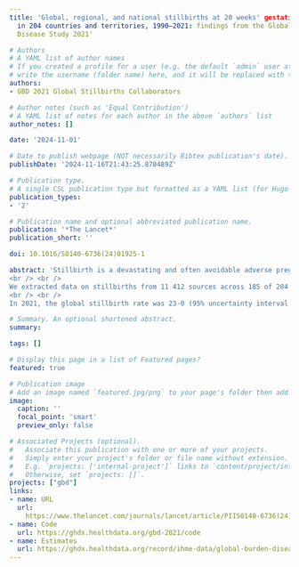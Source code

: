 ```yaml
---
title: 'Global, regional, and national stillbirths at 20 weeks' gestation or longer
  in 204 countries and territories, 1990–2021: findings from the Global Burden of
  Disease Study 2021'

# Authors
# A YAML list of author names
# If you created a profile for a user (e.g. the default `admin` user at `content/authors/admin/`), 
# write the username (folder name) here, and it will be replaced with their full name and linked to their profile.
authors:
- GBD 2021 Global Stillbirths Collaborators

# Author notes (such as 'Equal Contribution')
# A YAML list of notes for each author in the above `authors` list
author_notes: []

date: '2024-11-01'

# Date to publish webpage (NOT necessarily Bibtex publication's date).
publishDate: '2024-11-16T21:43:25.870489Z'

# Publication type.
# A single CSL publication type but formatted as a YAML list (for Hugo requirements).
publication_types:
- '2'

# Publication name and optional abbreviated publication name.
publication: '*The Lancet*'
publication_short: ''

doi: 10.1016/S0140-6736(24)01925-1

abstract: 'Stillbirth is a devastating and often avoidable adverse pregnancy outcome. Monitoring stillbirth levels and trends—in a comprehensive manner that leaves no one uncounted—is imperative for continuing progress in pregnancy loss reduction. This analysis, completed as part of the Global Burden of Diseases, Injuries, and Risk Factors Study (GBD) 2021, methodically accounted for different stillbirth definitions with the aim of comprehensively estimating all stillbirths at 20 weeks or longer for 204 countries and territories from 1990 to 2021.
<br /> <br />
We extracted data on stillbirths from 11 412 sources across 185 of 204 countries and territories, including 234 surveys, 231 published studies, 1633 vital statistics reports, and 10 585 unique location-year combinations from vital registration systems. Our final dataset comprised 11 different definitions, which were adjusted to match two gestational age thresholds: 20 weeks or longer (reference) and 28 weeks or longer (for comparisons). We modelled the ratio of stillbirth rate to neonatal mortality rate with spatiotemporal Gaussian process regression for each location and year, and then used final GBD 2021 assessments of fertility and all-cause neonatal mortality to calculate total stillbirths. Secondary analyses evaluated the number of stillbirths missed with the more restrictive gestational age definition, trends in stillbirths as a function of Socio-demographic Index, and progress in reducing stillbirths relative to neonatal deaths.
<br /> <br />
In 2021, the global stillbirth rate was 23·0 (95% uncertainty interval [UI] 19·7–27·2) per 1000 births (stillbirths plus livebirths) at 20 weeks' gestation or longer, compared to 16·1 (13·9–19·0) per 1000 births at 28 weeks' gestation or longer. The global neonatal mortality rate in 2021 was 17·1 (14·8–19·9) per 1000 livebirths, corresponding to 2·19 million (1·90–2·55) neonatal deaths. The estimated number of stillbirths occurring at 20 weeks' gestation or longer decreased from 5·08 million (95% UI 4·07–6·35) in 1990 to 3·04 million (2·61–3·62) in 2021, corresponding to a 39·8% (31·8–48·0) reduction, which lagged behind a global improvement in neonatal deaths of 45·6% (36·3–53·1) for the same period (down from 4·03 million [3·86–4·22] neonatal deaths in 1990). Stillbirths in south Asia and sub-Saharan Africa comprised 77·4% (2·35 million of 3·04 million) of the global total, an increase from 60·3% (3·07 million of 5·08 million) in 1990. In 2021, 0·926 million (0·792–1·10) stillbirths, corresponding to 30·5% of the global total (3·04 million), occurred between 20 weeks' gestation and 28 weeks' gestation, with substantial variation at the country level.'

# Summary. An optional shortened abstract.
summary:

tags: []

# Display this page in a list of Featured pages?
featured: true

# Publication image
# Add an image named `featured.jpg/png` to your page's folder then add a caption below.
image:
  caption: ''
  focal_point: 'smart'
  preview_only: false

# Associated Projects (optional).
#   Associate this publication with one or more of your projects.
#   Simply enter your project's folder or file name without extension.
#   E.g. `projects: ['internal-project']` links to `content/project/internal-project/index.md`.
#   Otherwise, set `projects: []`.
projects: ["gbd"]
links:
- name: URL
  url: 
    https://www.thelancet.com/journals/lancet/article/PIIS0140-6736(24)01925-1/fulltext
- name: Code
  url: https://ghdx.healthdata.org/gbd-2021/code
- name: Estimates
  url: https://ghdx.healthdata.org/record/ihme-data/global-burden-disease-study-2021-gbd-2021-stillbirth-estimates-1990-2021 
---
```


